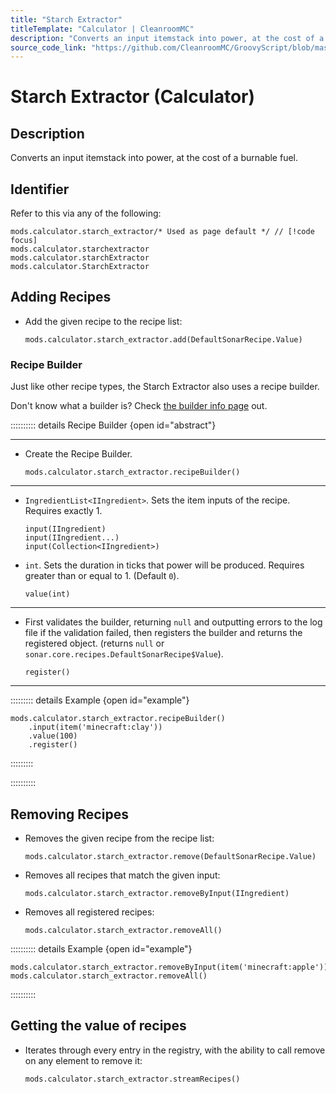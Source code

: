 ```yaml
---
title: "Starch Extractor"
titleTemplate: "Calculator | CleanroomMC"
description: "Converts an input itemstack into power, at the cost of a burnable fuel."
source_code_link: "https://github.com/CleanroomMC/GroovyScript/blob/master/src/main/java/com/cleanroommc/groovyscript/compat/mods/calculator/StarchExtractor.java"
---
```


# Starch Extractor (Calculator)

## Description

Converts an input itemstack into power, at the cost of a burnable fuel.

## Identifier

Refer to this via any of the following:

```groovy:no-line-numbers {1}
mods.calculator.starch_extractor/* Used as page default */ // [!code focus]
mods.calculator.starchextractor
mods.calculator.starchExtractor
mods.calculator.StarchExtractor
```


## Adding Recipes

- Add the given recipe to the recipe list:

    ```groovy:no-line-numbers
    mods.calculator.starch_extractor.add(DefaultSonarRecipe.Value)
    ```


### Recipe Builder

Just like other recipe types, the Starch Extractor also uses a recipe builder.

Don't know what a builder is? Check [the builder info page](../../getting_started/builder.md) out.

:::::::::: details Recipe Builder {open id="abstract"}

---

- Create the Recipe Builder.

    ```groovy:no-line-numbers
    mods.calculator.starch_extractor.recipeBuilder()
    ```

---

- `IngredientList<IIngredient>`. Sets the item inputs of the recipe. Requires exactly 1.

    ```groovy:no-line-numbers
    input(IIngredient)
    input(IIngredient...)
    input(Collection<IIngredient>)
    ```

- `int`. Sets the duration in ticks that power will be produced. Requires greater than or equal to 1. (Default `0`).

    ```groovy:no-line-numbers
    value(int)
    ```

---

- First validates the builder, returning `null` and outputting errors to the log file if the validation failed, then registers the builder and returns the registered object. (returns `null` or `sonar.core.recipes.DefaultSonarRecipe$Value`).

    ```groovy:no-line-numbers
    register()
    ```

---

::::::::: details Example {open id="example"}
```groovy:no-line-numbers
mods.calculator.starch_extractor.recipeBuilder()
    .input(item('minecraft:clay'))
    .value(100)
    .register()
```

:::::::::

::::::::::

## Removing Recipes

- Removes the given recipe from the recipe list:

    ```groovy:no-line-numbers
    mods.calculator.starch_extractor.remove(DefaultSonarRecipe.Value)
    ```

- Removes all recipes that match the given input:

    ```groovy:no-line-numbers
    mods.calculator.starch_extractor.removeByInput(IIngredient)
    ```

- Removes all registered recipes:

    ```groovy:no-line-numbers
    mods.calculator.starch_extractor.removeAll()
    ```

:::::::::: details Example {open id="example"}
```groovy:no-line-numbers
mods.calculator.starch_extractor.removeByInput(item('minecraft:apple'))
mods.calculator.starch_extractor.removeAll()
```

::::::::::

## Getting the value of recipes

- Iterates through every entry in the registry, with the ability to call remove on any element to remove it:

    ```groovy:no-line-numbers
    mods.calculator.starch_extractor.streamRecipes()
    ```
